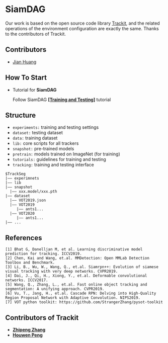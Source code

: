 # SiamDAG


Our work is based on the open source code library [Trackit](https://github.com/researchmm/TracKit), and the related operations of the environment configuration are exactly the same. Thanks to the contributors of Trackit.

## Contributors 
- [Jian Huang](https://github.com/Huangggjian)



## How To Start
- Tutorial for **SiamDAG**

  Follow SiamDAG **[[Training and Testing]](https://github.com/researchmm/TracKit/blob/master/lib/tutorial/Ocean/ocean.md)** tutorial 



## Structure
- `experiments:` training and testing settings
- `dataset:` testing dataset
- `data:` training dataset
- `lib:` core scripts for all trackers
- `snapshot:` pre-trained models 
- `pretrain:` models trained on ImageNet (for training)
- `tutorials:` guidelines for training and testing
- `tracking:` training and testing interface

```
$TrackSeg
|—— experimnets
|—— lib
|—— snapshot
  |—— xxx.model/xxx.pth
|—— dataset
  |—— VOT2019.json 
  |—— VOT2019
     |—— ants1...
  |—— VOT2020
     |—— ants1...
|—— ...

```



## References
```
[1] Bhat G, Danelljan M, et al. Learning discriminative model prediction for tracking. ICCV2019.
[2] Chen, Kai and Wang, et.al. MMDetection: Open MMLab Detection Toolbox and Benchmark.
[3] Li, B., Wu, W., Wang, Q., et.al. Siamrpn++: Evolution of siamese visual tracking with very deep networks. CVPR2019.
[4] Dai, J., Qi, H., Xiong, Y., et.al. Deformable convolutional networks. ICCV2017.
[5] Wang, Q., Zhang, L., et.al. Fast online object tracking and segmentation: A unifying approach. CVPR2019.
[6] Vu, T., Jang, H., et.al. Cascade RPN: Delving into High-Quality Region Proposal Network with Adaptive Convolution. NIPS2019.
[7] VOT python toolkit: https://github.com/StrangerZhang/pysot-toolkit
```
## Contributors of Trackit
- **[Zhipeng Zhang](https://github.com/JudasDie)**
- **[Houwen Peng](https://houwenpeng.com/)**

